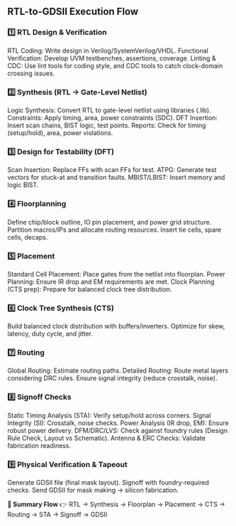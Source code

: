 
## RTL-to-GDSII Execution Flow

### 1️⃣ RTL Design & Verification
RTL Coding: Write design in Verilog/SystemVerilog/VHDL.
Functional Verification: Develop UVM testbenches, assertions, coverage.
Linting & CDC: Use lint tools for coding style, and CDC tools to catch clock-domain crossing issues.

### 2️⃣ Synthesis (RTL → Gate-Level Netlist)
Logic Synthesis: Convert RTL to gate-level netlist using libraries (.lib).
Constraints: Apply timing, area, power constraints (SDC).
DFT Insertion: Insert scan chains, BIST logic, test points.
Reports: Check for timing (setup/hold), area, power violations.

### 3️⃣ Design for Testability (DFT)
Scan Insertion: Replace FFs with scan FFs for test.
ATPG: Generate test vectors for stuck-at and transition faults.
MBIST/LBIST: Insert memory and logic BIST.

### 4️⃣ Floorplanning
Define chip/block outline, IO pin placement, and power grid structure.
Partition macros/IPs and allocate routing resources.
Insert tie cells, spare cells, decaps.

### 5️⃣ Placement
Standard Cell Placement: Place gates from the netlist into floorplan.
Power Planning: Ensure IR drop and EM requirements are met.
Clock Planning (CTS prep): Prepare for balanced clock tree distribution.

### 6️⃣ Clock Tree Synthesis (CTS)
Build balanced clock distribution with buffers/inverters.
Optimize for skew, latency, duty cycle, and jitter.

### 7️⃣ Routing
Global Routing: Estimate routing paths.
Detailed Routing: Route metal layers considering DRC rules.
Ensure signal integrity (reduce crosstalk, noise).

### 8️⃣ Signoff Checks
Static Timing Analysis (STA): Verify setup/hold across corners.
Signal Integrity (SI): Crosstalk, noise checks.
Power Analysis (IR drop, EM): Ensure robust power delivery.
DFM/DRC/LVS: Check against foundry rules (Design Rule Check, Layout vs Schematic).
Antenna & ERC Checks: Validate fabrication readiness.

### 9️⃣ Physical Verification & Tapeout
Generate GDSII file (final mask layout).
Signoff with foundry-required checks.
Send GDSII for mask making → silicon fabrication.

**🔹 Summary Flow**
👉 RTL → Synthesis → Floorplan → Placement → CTS → Routing → STA → Signoff → GDSII
